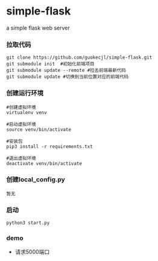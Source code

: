 # simple-flask
a simple flask web server

### 拉取代码
```
git clone https://github.com/guokecjl/simple-flask.git
git submodule init  #初始化前端项目
git submodule update --remote #拉去前端最新代码
git submodule update #切换到当前位置对应的前端代码
```

### 创建运行环境
```
#创建虚拟环境
virtualenv venv

#启动虚拟环境
source venv/bin/activate

#安装包
pip3 install -r requirements.txt

#退出虚拟环境
deactivate venv/bin/activate
```

### 创建local_config.py
```
暂无
```

### 启动
```
python3 start.py
```

### demo
- 请求5000端口
